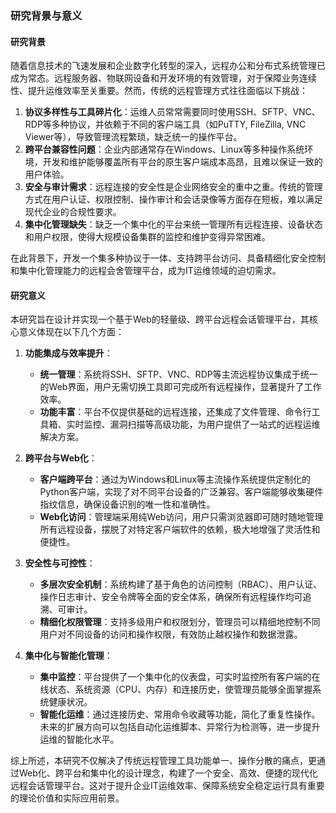 ### **研究背景与意义**

#### **研究背景**

随着信息技术的飞速发展和企业数字化转型的深入，远程办公和分布式系统管理已成为常态。远程服务器、物联网设备和开发环境的有效管理，对于保障业务连续性、提升运维效率至关重要。然而，传统的远程管理方式往往面临以下挑战：

1.  **协议多样性与工具碎片化**：运维人员常常需要同时使用SSH、SFTP、VNC、RDP等多种协议，并依赖于不同的客户端工具（如PuTTY, FileZilla, VNC Viewer等），导致管理流程繁琐，缺乏统一的操作平台。
2.  **跨平台兼容性问题**：企业内部通常存在Windows、Linux等多种操作系统环境，开发和维护能够覆盖所有平台的原生客户端成本高昂，且难以保证一致的用户体验。
3.  **安全与审计需求**：远程连接的安全性是企业网络安全的重中之重。传统的管理方式在用户认证、权限控制、操作审计和会话录像等方面存在短板，难以满足现代企业的合规性要求。
4.  **集中化管理缺失**：缺乏一个集中化的平台来统一管理所有远程连接、设备状态和用户权限，使得大规模设备集群的监控和维护变得异常困难。

在此背景下，开发一个集多种协议于一体、支持跨平台访问、具备精细化安全控制和集中化管理能力的远程会舍管理平台，成为IT运维领域的迫切需求。

#### **研究意义**

本研究旨在设计并实现一个基于Web的轻量级、跨平台远程会话管理平台，其核心意义体现在以下几个方面：

1.  **功能集成与效率提升**：
    *   **统一管理**：系统将SSH、SFTP、VNC、RDP等主流远程协议集成于统一的Web界面，用户无需切换工具即可完成所有远程操作，显著提升了工作效率。
    *   **功能丰富**：平台不仅提供基础的远程连接，还集成了文件管理、命令行工具箱、实时监控、漏洞扫描等高级功能，为用户提供了一站式的远程运维解决方案。

2.  **跨平台与Web化**：
    *   **客户端跨平台**：通过为Windows和Linux等主流操作系统提供定制化的Python客户端，实现了对不同平台设备的广泛兼容。客户端能够收集硬件指纹信息，确保设备识别的唯一性和准确性。
    *   **Web化访问**：管理端采用纯Web访问，用户只需浏览器即可随时随地管理所有远程设备，摆脱了对特定客户端软件的依赖，极大地增强了灵活性和便捷性。

3.  **安全性与可控性**：
    *   **多层次安全机制**：系统构建了基于角色的访问控制（RBAC）、用户认证、操作日志审计、安全令牌等全面的安全体系，确保所有远程操作均可追溯、可审计。
    *   **精细化权限管理**：支持多级用户和权限划分，管理员可以精细地控制不同用户对不同设备的访问和操作权限，有效防止越权操作和数据泄露。

4.  **集中化与智能化管理**：
    *   **集中监控**：平台提供了一个集中化的仪表盘，可实时监控所有客户端的在线状态、系统资源（CPU、内存）和连接历史，使管理员能够全面掌握系统健康状况。
    *   **智能化运维**：通过连接历史、常用命令收藏等功能，简化了重复性操作。未来的扩展方向可以包括自动化运维脚本、异常行为检测等，进一步提升运维的智能化水平。

综上所述，本研究不仅解决了传统远程管理工具功能单一、操作分散的痛点，更通过Web化、跨平台和集中化的设计理念，构建了一个安全、高效、便捷的现代化远程会话管理平台。这对于提升企业IT运维效率、保障系统安全稳定运行具有重要的理论价值和实际应用前景。